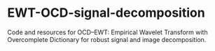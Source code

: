 # EWT-OCD-signal-decomposition
Code and resources for OCD–EWT: Empirical Wavelet Transform with Overcomplete Dictionary for robust signal and image decomposition.
